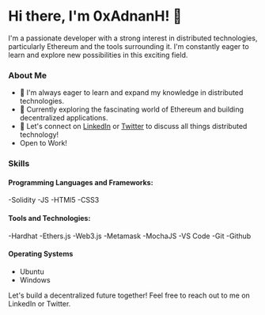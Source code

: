 # Hi there, I'm 0xAdnanH! 👋

I'm a passionate developer with a strong interest in distributed technologies, particularly Ethereum and the tools surrounding it. I'm constantly eager to learn and explore new possibilities in this exciting field.

### About Me

- 🌱 I'm always eager to learn and expand my knowledge in distributed technologies.
- 💼 Currently exploring the fascinating world of Ethereum and building decentralized applications.
- 🔭 Let's connect on [LinkedIn](https://www.linkedin.com/in/adnan-huss-8685aa264) or [Twitter](https://twitter.com/0xAdnanH) to discuss all things distributed technology!
- Open to Work!

### Skills

#### Programming Languages and Frameworks: 

-Solidity
-JS
-HTMl5
-CSS3

#### Tools and Technologies:
-Hardhat
-Ethers.js
-Web3.js
-Metamask
-MochaJS
-VS Code
-Git
-Github


#### Operating Systems

- Ubuntu
- Windows

Let's build a decentralized future together! Feel free to reach out to me on LinkedIn or Twitter.
